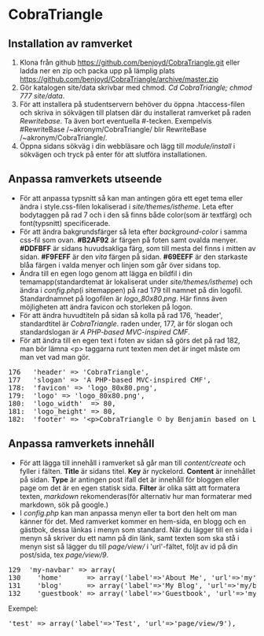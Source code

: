 CobraTriangle
=============

Installation av ramverket
-------------------------

1. Klona från github https://github.com/benjoyd/CobraTriangle.git eller ladda ner en zip och packa upp på lämplig plats https://github.com/benjoyd/CobraTriangle/archive/master.zip
2. Gör katalogen site/data skrivbar med chmod. *Cd CobraTriangle; chmod 777 site/data*.
3. För att installera på studentservern behöver du öppna .htaccess-filen och skriva in sökvägen till platsen där du installerat ramverket på raden *Rewritebase*. Ta även bort eventuella #-tecken. Exempelvis #RewriteBase /~akronym/CobraTriangle/ blir RewriteBase /~akronym/CobraTriangle/.
4. Öppna sidans sökväg i din webbläsare och lägg till *module/install* i sökvägen och tryck på enter för att slutföra installationen.

Anpassa ramverkets utseende
----------------------------
+ För att anpassa typsnitt så kan man antingen göra ett eget tema eller ändra i style.css-filen lokaliserad i *site/themes/istheme*. Leta efter bodytaggen på rad 7 och i den så finns både color(som är textfärg) och font(typsnitt) specificerade.
+ För att ändra bakgrundsfärger så leta efter *background-color* i samma css-fil som ovan. **#B2AF92** är färgen på foten samt ovalda menyer. **#DDFBFF** är sidans huvudsakliga färg, som till mesta del finns i mitten av sidan. **#F9FEFF** är den *vita* färgen på sidan. **#69EEFF** är den starkaste blåa färgen i valda menyer och linjen som går över sidans top.
+ Ändra till en egen logo genom att lägga en bildfil i din temamapp(standardtemat är lokaliserat under *site/themes/istheme*) och ändra i *config.php*(i sitemappen) på rad 179 till namnet på din logofil. Standardnamnet på logofilen är *logo_80x80.png*. Här finns även möjligheten att ändra favicon och storleken på logon.
+ För att ändra huvudtiteln på sidan så kolla på rad 176, 'header', standardtitel är *CobraTriangle*. raden under, 177, är för slogan och standardslogan är *A PHP-based MVC-inspired CMF*.
+ För att ändra till en egen text i foten av sidan så görs det på rad 182, man bör lämna &lt;p&gt; taggarna runt texten men det är inget måste om man vet vad man gör.

<pre>
176	  'header' => 'CobraTriangle',
177	  'slogan' => 'A PHP-based MVC-inspired CMF',
178:  'favicon' => 'logo_80x80.png',
179:  'logo' => 'logo_80x80.png',
180:  'logo_width'  => 80,
181:  'logo_height' => 80,
182:  'footer' => '&lt;p&gt;CobraTriangle &copy; by Benjamin based on Lydia &copy; by Mikael Roos&lt;/p&gt;',
</pre>

Anpassa ramverkets innehåll
---------------------------
+ För att lägga till innehåll i ramverket så går man till *content/create* och fyller i fälten. **Title** är sidans titel. **Key** är nyckelord. **Content** är innehållet på sidan. **Type** är antingen post ifall det är innehåll för bloggen eller page om det är en egen statisk sida. **Filter** är olika sätt att formatera texten, *markdown* rekomenderas(för alternativ hur man formaterar med markdown, sök på google.) 
+ I *config.php* kan man anpassa menyn eller ta bort den helt om man känner för det. Med ramverket kommer en hem-sida, en blogg och en gästbok, dessa länkas i menyn som standard. När du lägger till en sida i menyn så skriver du ett namn på din länk, samt texten som ska stå i menyn sist så lägger du till *page/view/* i 'url'-fältet, följt av id på din post/sida, tex *page/view/9*.

<pre>
129  'my-navbar' => array(
130    'home'      => array('label'=>'About Me', 'url'=>'my'),
131    'blog'      => array('label'=>'My Blog', 'url'=>'my/blog'),
132    'guestbook' => array('label'=>'Guestbook', 'url'=>'my/guestbook'),
</pre>

Exempel:
<pre>
'test' => array('label'=>'Test', 'url'=>'page/view/9'),
</pre>